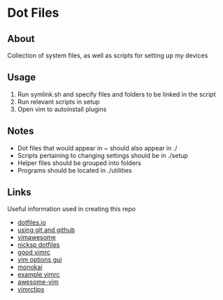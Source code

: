 # Dot Files

## About

Collection of system files, as well as scripts for setting up my devices

## Usage

1. Run symlink.sh and specify files and folders to be linked in the script
2. Run relevant scripts in setup
3. Open vim to autoinstall plugins

## Notes

- Dot files that would appear in ~ should also appear in ./
- Scripts pertaining to changing settings should be in ./setup
- Helper files should be grouped into folders
- Programs should be located in ./utilities

## Links

Useful information used in creating this repo

- [dotfiles.io](https://dotfiles.github.io/)
- [using git and github](http://blog.smalleycreative.com/tutorials/using-git-and-github-to-manage-your-dotfiles/)
- [vimawesome](https://vimawesome.com/)
- [nicksp dotfiles](https://github.com/nicksp/dotfiles)
- [good vimrc](https://dougblack.io/words/a-good-vimrc.html)
- [vim options gui](http://apps.brrm.ru/vim-options/)
- [monokai](https://github.com/sickill/vim-monokai)
- [example vimrc](http://vim.wikia.com/wiki/Example_vimrc)
- [awesome-vim](https://github.com/akrawchyk/awesome-vim)
- [vimrctips](https://www.reddit.com/r/vim/wiki/vimrctips)

